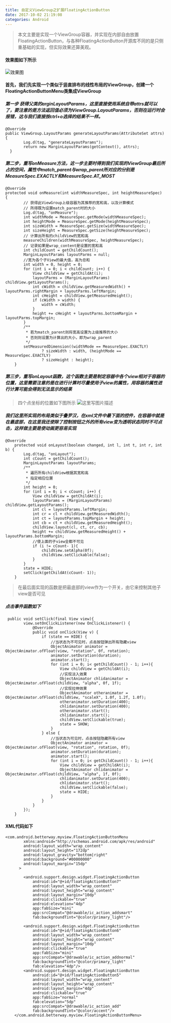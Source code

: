 ```yaml
---
title: 自定义ViewGroup之扩展FloatingActionButton
date: 2017-10-02 21:19:08
categories: Android
---
```

> 本文主要是实现一个ViewGroup容器，并实现在内部自由放置FloatingActionButton，与各种FloatingActionButton开源库不同的是只侧重基础的实现，但实际效果还算美观。

#### 效果图如下所示
![效果图](http://img.blog.csdn.net/20171015184457415?watermark/2/text/aHR0cDovL2Jsb2cuY3Nkbi5uZXQvcXFfMzM0ODc0MTI=/font/5a6L5L2T/fontsize/400/fill/I0JBQkFCMA==/dissolve/70/gravity/SouthEast)

#### 首先，我们先实现一个类似于竖直排布的线性布局的ViewGroup，创建一个FloatingActionButtonMenu类集成ViewGroup
##### 第一步 获得父类的arginLayoutParams，这里直接使用系统自带attrs就可以了，要注意的是方法返回值必须为ViewGroup.LayoutParams，否则在运行时会报错，这与我们直接按ctrl+o选择的结果不一样。

```
@Override
public ViewGroup.LayoutParams generateLayoutParams(AttributeSet attrs) {
        Log.d(tag, "generateLayoutParams");
        return new MarginLayoutParams(getContext(), attrs);
  }
```
##### 第二步，重写onMeasure方法，这一步主要时得到我们实现的ViewGroup最后所占的空间，属性中match_parent与wrap_parent所对应的分别是MeasureSpec.EXACTLY和MeasureSpec.AT_MOST
```
@Override
protected void onMeasure(int widthMeasureSpec, int heightMeasureSpec) {
        // 获得此ViewGroup上级容器为其推荐的宽和高，以及计算模式
        // 所得既为设置match_parent时的大小
        Log.d(tag, "onMeasure");
        int widthMode = MeasureSpec.getMode(widthMeasureSpec);
        int heightMode = MeasureSpec.getMode(heightMeasureSpec);
        int sizeWidth = MeasureSpec.getSize(widthMeasureSpec);
        int sizeHeight = MeasureSpec.getSize(heightMeasureSpec);
        // 计算出所有的childView的宽和高
        measureChildren(widthMeasureSpec, heightMeasureSpec);
        // 记录如果是wrap_content是设置的宽和高
        int childCount = getChildCount();
        MarginLayoutParams layoutParms = null;
        //宽为各个子View的最大值，高为总和
        int width = 0, height = 0;
        for (int i = 0; i < childCount; i++) {
            View childView = getChildAt(i);
            layoutParms = (MarginLayoutParams) childView.getLayoutParams();
            int cWidth = childView.getMeasuredWidth() + layoutParms.rightMargin + layoutParms.leftMargin;
            int cHeight = childView.getMeasuredHeight();
            if (cWidth > width) {
                width = cWidth;
            }
            height += cHeight + layoutParms.bottomMargin + layoutParms.topMargin;
        }
        /**
         * 若为match_parent则将宽高设置为上级推荐的大小
         * 否则则设置为计算出的大小，即为wrap_parent
         */
        setMeasuredDimension((widthMode == MeasureSpec.EXACTLY)
                ? sizeWidth : width, (heightMode == MeasureSpec.EXACTLY)
                ? sizeHeight : height);
    }
```
##### 第三步，重写onLayout函数，这个函数主要是制定容器中各个view相对于容器的位置，这里需要注意的是在进行计算时尽量使用子view的属性，用容器的属性进行计算可能会得到无法显示的结果
> 四个点坐标的位置如下图所示
![这里写图片描述](http://img.blog.csdn.net/20171002210536111?watermark/2/text/aHR0cDovL2Jsb2cuY3Nkbi5uZXQvcXFfMzM0ODc0MTI=/font/5a6L5L2T/fontsize/400/fill/I0JBQkFCMA==/dissolve/70/gravity/SouthEast)
##### 我们这里所实现的布局类似于叠罗汉，在xml文件中最下面的控件，在容器中就是在最底部，在这里我还使除了控制按钮之外的所有view变为透明状态同时不可点击，这样做主要是使动画更容易实现
```
@Override
    protected void onLayout(boolean changed, int l, int t, int r, int b) {
        Log.d(tag, "onLayout");
        int cCount = getChildCount();
        MarginLayoutParams layoutParams;
        /**
         * 遍历所有childView根据其宽和高
         * 指定相应位置
         */
        int height = 0;
        for (int i = 0; i < cCount; i++) {
            View childView = getChildAt(i);
            layoutParams = (MarginLayoutParams) childView.getLayoutParams();
            int cl = layoutParams.leftMargin;
            int cr = cl + childView.getMeasuredWidth();
            int ct = layoutParams.topMargin + height;
            int cb = ct + childView.getMeasuredHeight();
            childView.layout(cl, ct, cr, cb);
            height += childView.getMeasuredHeight() + layoutParams.bottomMargin;
            //使上面的子view全都不可见
            if (i != cCount- 1){
                childView.setAlpha(0f);
                childView.setClickable(false);
            }
        }
        state = HIDE;
        setClick(getChildAt(cCount- 1));
    }
```
> 在最后面实现的函数是把最底部的view作为一个开关，由它来控制其他子view是否可见
##### 点击事件函数如下
```
 public void setClick(final View view){
        view.setOnClickListener(new OnClickListener() {
            @Override
            public void onClick(View v) {
                if (state == HIDE) {
                    //当状态为不可见时，点击按钮弹出所有隐藏view
                    ObjectAnimator animator = ObjectAnimator.ofFloat(view, "rotation", 0f, rotation);
                    animator.setDuration(duration);
                    animator.start();
                    for (int i = 0; i< getChildCount() - 1; i++){
                        View childView = getChildAt(i);
                        //实现淡入效果
                        ObjectAnimator chlidanimator = ObjectAnimator.ofFloat(childView, "alpha", 0f, 1f);
                        //实现拉伸效果
                        ObjectAnimator otheranimator = ObjectAnimator.ofFloat(childView, "scaleX", 1.0f, 1.2f, 1.0f);
                        otheranimator.setDuration(400);
                        chlidanimator.setDuration(400);
                        otheranimator.start();
                        chlidanimator.start();
                        childView.setClickable(true);
                        state = SHOW;
                    }
                } else {
                    //当状态为可见时，点击按钮隐藏所有view
                    ObjectAnimator animator = ObjectAnimator.ofFloat(view, "rotation", rotation, 0f);
                    animator.setDuration(duration);
                    animator.start();
                    for (int i = 0; i< getChildCount() - 1; i++){
                        View childView = getChildAt(i);
                        ObjectAnimator chlidanimator = ObjectAnimator.ofFloat(childView, "alpha", 1f, 0f);
                        chlidanimator.setDuration(400);
                        chlidanimator.start();
                        childView.setClickable(false);
                        state = HIDE;
                    }
                }
            }
        });
    }
```
#### XML代码如下
```
<com.android.betterway.myview.FloatingActionButtonMenu
        xmlns:android="http://schemas.android.com/apk/res/android"
        android:layout_width="wrap_content"
        android:layout_height="172dp"
        android:layout_gravity="bottom|right"
        android:background="#00000000"
        android:layout_margin="15dp"
      >

        <android.support.design.widget.FloatingActionButton
            android:id="@+id/floatingActionButton7"
            android:layout_width="wrap_content"
            android:layout_height="wrap_content"
            android:layout_margin="10dp"
            android:clickable="true"
            android:elevation="4dp"
            app:fabSize="mini"
            app:srcCompat="@drawable/ic_action_addsmart"
            fab:backgroundTint="@color/primary_light"/>

        <android.support.design.widget.FloatingActionButton
            android:id="@+id/floatingActionButton6"
            android:layout_width="wrap_content"
            android:layout_height="wrap_content"
            android:layout_margin="10dp"
            android:clickable="true"
            app:fabSize="mini"
            app:srcCompat="@drawable/ic_action_addnormal"
            fab:backgroundTint="@color/primary_light"
            fab:elevation="4dp"/>
        <android.support.design.widget.FloatingActionButton
            android:id="@+id/floatingActionButton5"
            android:layout_width="wrap_content"
            android:layout_height="wrap_content"
            android:layout_margin="4dp"
            android:clickable="true"
            app:fabSize="normal"
            fab:elevation="5dp"
            app:srcCompat="@drawable/ic_action_add"
            fab:backgroundTint="@color/accent"/>
    </com.android.betterway.myview.FloatingActionButtonMenu>
```